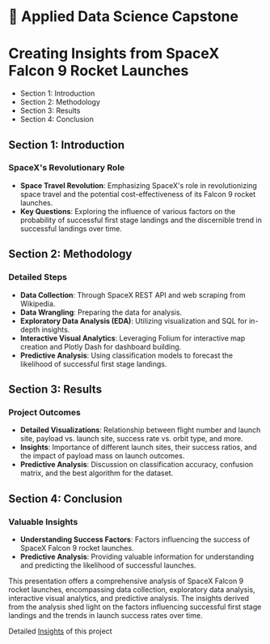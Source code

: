 # :rocket: Applied Data Science Capstone

# Creating Insights from SpaceX Falcon 9 Rocket Launches

- Section 1: Introduction
- Section 2: Methodology
- Section 3: Results
- Section 4: Conclusion

## Section 1: Introduction
### SpaceX's Revolutionary Role
- **Space Travel Revolution**: Emphasizing SpaceX's role in revolutionizing space travel and the potential cost-effectiveness of its Falcon 9 rocket launches.
- **Key Questions**: Exploring the influence of various factors on the probability of successful first stage landings and the discernible trend in successful landings over time.

## Section 2: Methodology
### Detailed Steps
- **Data Collection**: Through SpaceX REST API and web scraping from Wikipedia.
- **Data Wrangling**: Preparing the data for analysis.
- **Exploratory Data Analysis (EDA)**: Utilizing visualization and SQL for in-depth insights.
- **Interactive Visual Analytics**: Leveraging Folium for interactive map creation and Plotly Dash for dashboard building.
- **Predictive Analysis**: Using classification models to forecast the likelihood of successful first stage landings.

## Section 3: Results
### Project Outcomes
- **Detailed Visualizations**: Relationship between flight number and launch site, payload vs. launch site, success rate vs. orbit type, and more.
- **Insights**: Importance of different launch sites, their success ratios, and the impact of payload mass on launch outcomes.
- **Predictive Analysis**: Discussion on classification accuracy, confusion matrix, and the best algorithm for the dataset.

## Section 4: Conclusion
### Valuable Insights
- **Understanding Success Factors**: Factors influencing the success of SpaceX Falcon 9 rocket launches.
- **Predictive Analysis**: Providing valuable information for understanding and predicting the likelihood of successful launches.

This presentation offers a comprehensive analysis of SpaceX Falcon 9 rocket launches, encompassing data collection, exploratory data analysis, interactive visual analytics, and predictive analysis. The insights derived from the analysis shed light on the factors influencing successful first stage landings and the trends in launch success rates over time.

Detailed [Insights]("https://github.com/jerryperryy/IBM-Applied-Data-Science-Capstone/blob/main/Insights%20from%20SpaceX%20Falcon%209%20Rocket%20Launches.pdf") of this project 